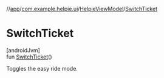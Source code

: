 //[app](../../../index.md)/[com.example.helpie.ui](../index.md)/[HelpieViewModel](index.md)/[SwitchTicket](-switch-ticket.md)

# SwitchTicket

[androidJvm]\
fun [SwitchTicket](-switch-ticket.md)()

Toggles the easy ride mode.
